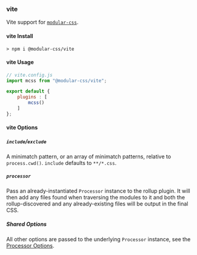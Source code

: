 ### vite

Vite support for [`modular-css`](https://github.com/tivac/modular-css).

#### vite Install

```shell
> npm i @modular-css/vite
```

#### vite Usage

```javascript
// vite.config.js
import mcss from "@modular-css/vite";

export default {
    plugins : [
        mcss()
    ]
};
```

#### vite Options

##### `include`/`exclude`

A minimatch pattern, or an array of minimatch patterns, relative to `process.cwd()`. `include` defaults to `**/*.css`.

##### `processor`

Pass an already-instantiated `Processor` instance to the rollup plugin. It will then add any files found when traversing the modules to it and both the rollup-discovered and any already-existing files will be output in the final CSS.

##### Shared Options

All other options are passed to the underlying `Processor` instance, see the [Processor Options](#processor-options).
